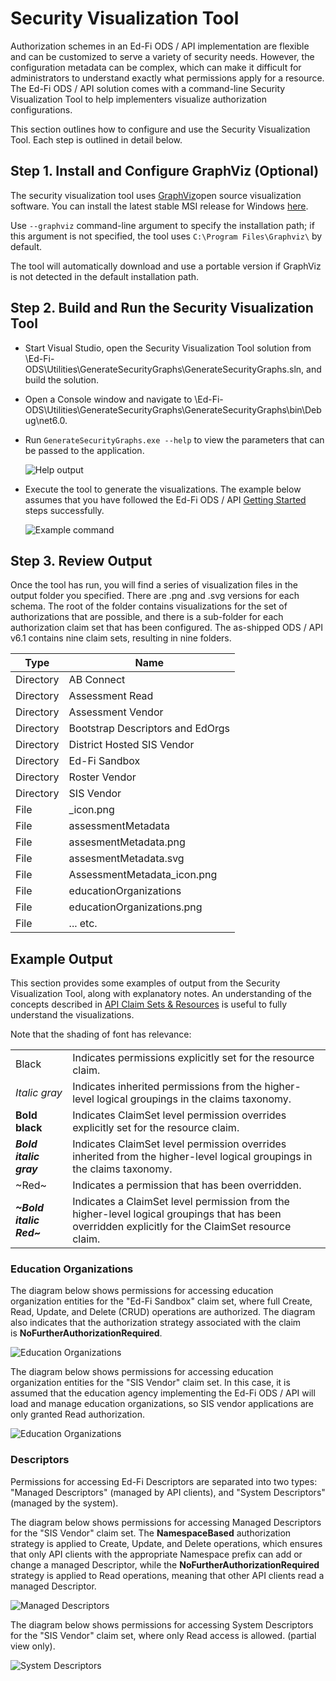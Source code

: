 # Security Visualization Tool

Authorization schemes in an Ed-Fi ODS / API implementation are flexible and can
be customized to serve a variety of security needs. However, the configuration
metadata can be complex, which can make it difficult for administrators to
understand exactly what permissions apply for a resource. The Ed-Fi ODS / API
solution comes with a command-line Security Visualization Tool to help
implementers visualize authorization configurations.

This section outlines how to configure and use the Security Visualization Tool.
Each step is outlined in detail below.

## Step 1. Install and Configure GraphViz (Optional)

The security visualization tool uses [GraphViz](http://www.graphviz.org/)open
source visualization software. You can install the latest stable MSI release for
Windows [here](https://graphviz.org/download/#windows).

Use `--graphviz` command-line argument to specify the installation path; if this
argument is not specified, the tool uses `C:\Program Files\Graphviz\` by
default.

The tool will automatically download and use a portable version if GraphViz is
not detected in the default installation path.

## Step 2. Build and Run the Security Visualization Tool

* Start Visual Studio, open the Security Visualization Tool solution from
  \\Ed-Fi-ODS\\Utilities\\GenerateSecurityGraphs\\GenerateSecurityGraphs.sln,
  and build the solution.
* Open a Console window and navigate to
  \\Ed-Fi-ODS\\Utilities\\GenerateSecurityGraphs\\GenerateSecurityGraphs\\bin\\Debug\\net6.0.
* Run `GenerateSecurityGraphs.exe --help` to view the parameters that can be
  passed to the application.

  ![Help output](https://edfi.atlassian.net/wiki/download/attachments/25493687/image2022-3-17_18-2-8.png?version=1&modificationDate=1699456110727&cacheVersion=1&api=v2)

* Execute the tool to generate the visualizations. The example below assumes
  that you have followed the Ed-Fi ODS / API [Getting
  Started](../../getting-started/readme.md) steps successfully.

  ![Example command](https://edfi.atlassian.net/wiki/download/thumbnails/25493687/image2021-8-13_7-36-37.png?version=1&modificationDate=1699456110240&cacheVersion=1&api=v2&width=292&height=354)

## Step 3. Review Output

Once the tool has run, you will find a series of visualization files in the
output folder you specified. There are .png and .svg versions for each
schema. The root of the folder contains visualizations for the set of
authorizations that are possible, and there is a sub-folder for each
authorization claim set that has been configured. The as-shipped ODS / API
v6.1 contains nine claim sets, resulting in nine folders.

| Type | Name |
| -- | -- |
| Directory | AB Connect |
| Directory | Assessment Read |
| Directory | Assessment Vendor |
| Directory | Bootstrap Descriptors and EdOrgs |
| Directory | District Hosted SIS Vendor |
| Directory | Ed-Fi Sandbox |
| Directory | Roster Vendor |
| Directory | SIS Vendor |
| File | _icon.png |
| File | assessmentMetadata |
| File | assesmentMetadata.png |
| File | assesmentMetadata.svg |
| File | AssessmentMetadata_icon.png |
| File | educationOrganizations |
| File | educationOrganizations.png |
| File | ... etc. |

## Example Output

This section provides some examples of output from the Security Visualization
Tool, along with explanatory notes. An understanding of the concepts described
in [API Claim Sets &amp; Resources](../security/api-claim-sets-resources.md) is
useful to fully understand the visualizations.

Note that the shading of font has relevance:

|     |     |
| --- | --- |
| Black | Indicates permissions explicitly set for the resource claim. |
| _Italic gray_ | Indicates inherited permissions from the higher-level logical groupings in the claims taxonomy. |
| **Bold black** | Indicates ClaimSet level permission overrides explicitly set for the resource claim. |
| _**Bold italic gray**_ | Indicates ClaimSet level permission overrides inherited from the higher-level logical groupings in the claims taxonomy. |
| ~Red~ | Indicates a permission that has been overridden. |
| _**~Bold italic Red~**_ | Indicates a ClaimSet level permission from the higher-level logical groupings that has been overridden explicitly for the ClaimSet resource claim. |

### Education Organizations

The diagram below shows permissions for accessing education organization
entities for the "Ed-Fi Sandbox" claim set, where full Create, Read, Update, and
Delete (CRUD) operations are authorized. The diagram also indicates that the
authorization strategy associated with the claim
is **NoFurtherAuthorizationRequired**.

![Education Organizations](https://edfi.atlassian.net/wiki/download/attachments/25493687/educationOrganizations_sb.png?version=1&modificationDate=1699456110287&cacheVersion=1&api=v2)

The diagram below shows permissions for accessing education organization
entities for the "SIS Vendor" claim set. In this case, it is assumed that the
education agency implementing the Ed-Fi ODS / API will load and manage education
organizations, so SIS vendor applications are only granted Read authorization.

![Education Organizations](https://edfi.atlassian.net/wiki/download/attachments/25493687/educationOrganizations.png?version=1&modificationDate=1699456110280&cacheVersion=1&api=v2)

### Descriptors

Permissions for accessing Ed-Fi Descriptors are separated into two types:
"Managed Descriptors" (managed by API clients), and "System Descriptors"
(managed by the system).

The diagram below shows permissions for accessing Managed Descriptors for the
"SIS Vendor" claim set. The **NamespaceBased** authorization strategy is applied
to Create, Update, and Delete operations, which ensures that only API clients
with the appropriate Namespace prefix can add or change a managed Descriptor,
while the **NoFurtherAuthorizationRequired** strategy is applied to Read
operations, meaning that other API clients read a managed Descriptor.

![Managed Descriptors](https://edfi.atlassian.net/wiki/download/attachments/25493687/managedDescriptors.png?version=1&modificationDate=1699456110273&cacheVersion=1&api=v2)

The diagram below shows permissions for accessing System Descriptors for the
"SIS Vendor" claim set, where only Read access is allowed. (partial view only).

![System Descriptors](https://edfi.atlassian.net/wiki/download/attachments/26968889/systemDescriptors.png?version=1&modificationDate=1534859004213&cacheVersion=1&api=v2)
